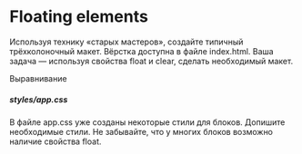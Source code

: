 # Floating elements

Используя технику «старых мастеров», создайте типичный трёхколоночный макет. Вёрстка доступна в файле index.html. Ваша задача — используя свойства float и clear, сделать необходимый макет.

Выравнивание

##### styles/app.css

В файле app.css уже созданы некоторые стили для блоков. Допишите необходимые стили. Не забывайте, что у многих блоков возможно наличие свойства float.
